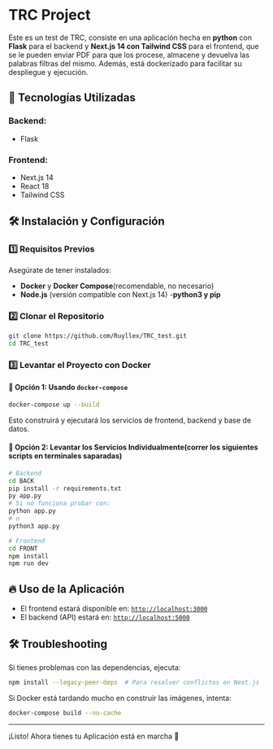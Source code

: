# TRC Project

Este es un test de TRC, consiste en una aplicación hecha en **python** con **Flask** para el backend y **Next.js 14 con Tailwind CSS** para el frontend, que se le pueden enviar PDF para que los procese, almacene y devuelva las palabras filtras del mismo. Además, está dockerizado para facilitar su despliegue y ejecución.

## 🚀 Tecnologías Utilizadas

### Backend:
- Flask

### Frontend:
- Next.js 14
- React 18
- Tailwind CSS

## 🛠️ Instalación y Configuración

### 1️⃣ Requisitos Previos
Asegúrate de tener instalados:
- **Docker** y **Docker Compose**(recomendable, no necesario)
- **Node.js** (versión compatible con Next.js 14)
-**python3 y pip**
### 2️⃣ Clonar el Repositorio
```sh
git clone https://github.com/Ruyllex/TRC_test.git
cd TRC_test
```

### 3️⃣ Levantar el Proyecto con Docker

#### 🔹 Opción 1: Usando `docker-compose`
```sh
docker-compose up --build
```
Esto construirá y ejecutará los servicios de frontend, backend y base de datos.

#### 🔹 Opción 2: Levantar los Servicios Individualmente(correr los siguientes scripts en terminales saparadas)
```sh
# Backend
cd BACK
pip install -r requirements.txt
py app.py
# Si nó funciona probar con:
python app.py
# o
python3 app.py
```
```sh
# Frontend
cd FRONT
npm install
npm run dev
```

## 🔥 Uso de la Aplicación
- El frontend estará disponible en: [`http://localhost:3000`](http://localhost:3000)
- El backend (API) estará en: [`http://localhost:5000`](http://localhost:5000)

## 🛠️ Troubleshooting
Si tienes problemas con las dependencias, ejecuta:
```sh
npm install --legacy-peer-deps  # Para resolver conflictos en Next.js
```

Si Docker está tardando mucho en construir las imágenes, intenta:
```sh
docker-compose build --no-cache
```

---
¡Listo! Ahora tienes tu Aplicación está en marcha 🚀


